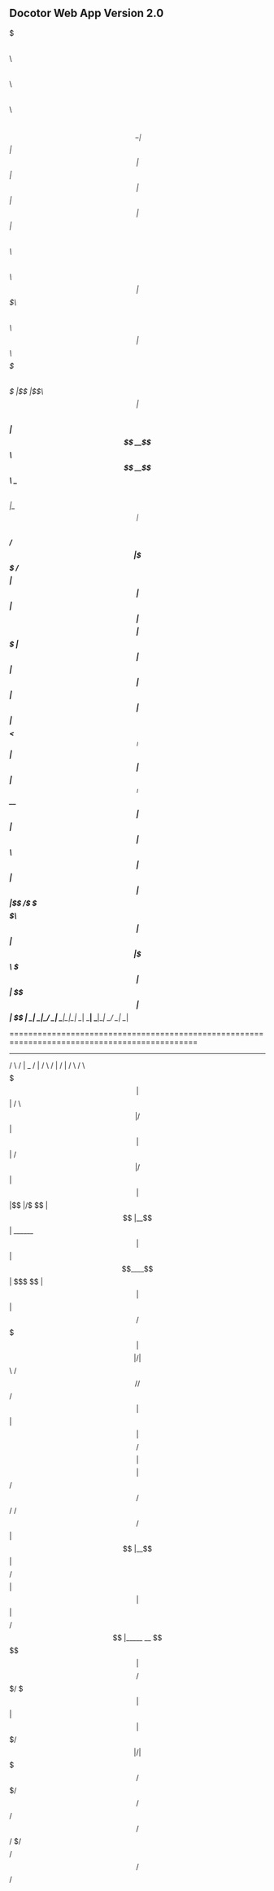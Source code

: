 ## Docotor Web App Version 2.0 ##


$$$$$$$\  $$\                     $$\ $$\                           $$\   $$\     $$\       
$$  __$$\ \__|                    $$ |$$ |                          $$ |  $$ |    $$ |      
$$ |  $$ |$$\ $$\   $$\  $$$$$$\  $$ |$$$$$$$\   $$$$$$\   $$$$$$\  $$ |$$$$$$\   $$$$$$$\  
$$$$$$$  |$$ |\$$\ $$  |$$  __$$\ $$ |$$  __$$\ $$  __$$\  \____$$\ $$ |\_$$  _|  $$  __$$\ 
$$  ____/ $$ | \$$$$  / $$$$$$$$ |$$ |$$ |  $$ |$$$$$$$$ | $$$$$$$ |$$ |  $$ |    $$ |  $$ |
$$ |      $$ | $$  $$<  $$   ____|$$ |$$ |  $$ |$$   ____|$$  __$$ |$$ |  $$ |$$\ $$ |  $$ |
$$ |      $$ |$$  /\$$\ \$$$$$$$\ $$ |$$ |  $$ |\$$$$$$$\ \$$$$$$$ |$$ |  \$$$$  |$$ |  $$ |
\__|      \__|\__/  \__| \_______|\__|\__|  \__| \_______| \_______|\__|   \____/ \__|  \__|
                                                                                            
                                                                                            
                                                                                            
==============================================================================================


 _______   __       __   ______           __     __         ______        ______  
/       \ /  |  _  /  | /      \         /  |   /  |       /      \      /      \ 
$$$$$$$  |$$ | / \ $$ |/$$$$$$  |        $$ |   $$ |      /$$$$$$  |    /$$$$$$  |
$$ |  $$ |$$ |/$  \$$ |$$ |__$$ | ______ $$ |   $$ |      $$____$$ |    $$$  \$$ |
$$ |  $$ |$$ /$$$  $$ |$$    $$ |/      |$$  \ /$$/        /    $$/     $$$$  $$ |
$$ |  $$ |$$ $$/$$ $$ |$$$$$$$$ |$$$$$$/  $$  /$$/        /$$$$$$/      $$ $$ $$ |
$$ |__$$ |$$$$/  $$$$ |$$ |  $$ |          $$ $$/         $$ |_____  __ $$ \$$$$ |
$$    $$/ $$$/    $$$ |$$ |  $$ |           $$$/          $$       |/  |$$   $$$/ 
$$$$$$$/  $$/      $$/ $$/   $$/             $/           $$$$$$$$/ $$/  $$$$$$/  
                                                                                  
                                                                                  
                                                                                  
